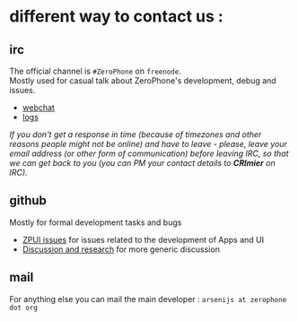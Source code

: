 # different way to contact us :

## irc
The official channel is `#ZeroPhone` on `freenode`.  
Mostly used for casual talk about ZeroPhone's development, debug and issues.
- [webchat](kiwiirc.com/client/irc.freenode.net/#ZeroPhone) 
- [logs](mozzwald.com/irclog/zerophone/)

*If you don't get a response in time (because of timezones and other reasons people might not be online) and have to leave - please, leave your email address (or other form of communication) before leaving IRC,
so that we can get back to you (you can PM your contact details to **CRImier** on IRC).*

## github
Mostly for formal development tasks and bugs
- [ZPUI issues](github.com/ZeroPhone/ZPUI/issues) for issues related to the development of Apps and UI
- [Discussion and research](github.com/ZeroPhone/Discussion-and-Research/issues) for more generic discussion 

## mail
For anything else you can mail the main developer : 
`arsenijs at zerophone dot org`